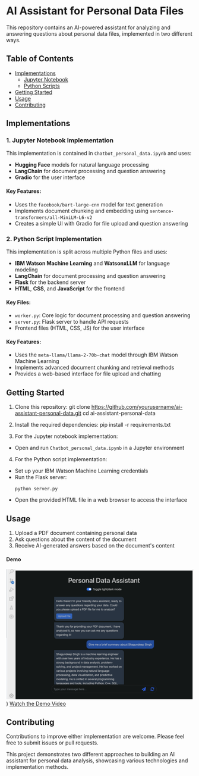 # AI Assistant for Personal Data Files

This repository contains an AI-powered assistant for analyzing and answering questions about personal data files, implemented in two different ways.

## Table of Contents

- [Implementations](#implementations)
  - [Jupyter Notebook](#1-jupyter-notebook-implementation)
  - [Python Scripts](#2-python-script-implementation)
- [Getting Started](#getting-started)
- [Usage](#usage)
- [Contributing](#contributing)

## Implementations

### 1. Jupyter Notebook Implementation

This implementation is contained in `Chatbot_personal_data.ipynb` and uses:

- **Hugging Face** models for natural language processing
- **LangChain** for document processing and question answering
- **Gradio** for the user interface

#### Key Features:
- Uses the `facebook/bart-large-cnn` model for text generation
- Implements document chunking and embedding using `sentence-transformers/all-MiniLM-L6-v2`
- Creates a simple UI with Gradio for file upload and question answering


### 2. Python Script Implementation

This implementation is split across multiple Python files and uses:

- **IBM Watson Machine Learning** and **WatsonxLLM** for language modeling
- **LangChain** for document processing and question answering
- **Flask** for the backend server
- **HTML**, **CSS**, and **JavaScript** for the frontend

#### Key Files:
- `worker.py`: Core logic for document processing and question answering
- `server.py`: Flask server to handle API requests
- Frontend files (HTML, CSS, JS) for the user interface

#### Key Features:
- Uses the `meta-llama/llama-2-70b-chat` model through IBM Watson Machine Learning
- Implements advanced document chunking and retrieval methods
- Provides a web-based interface for file upload and chatting

## Getting Started

1. Clone this repository:
git clone https://github.com/yourusername/ai-assistant-personal-data.git
cd ai-assistant-personal-data

2. Install the required dependencies: pip install -r requirements.txt

3. For the Jupyter notebook implementation:
- Open and run `Chatbot_personal_data.ipynb` in a Jupyter environment

4. For the Python script implementation:
- Set up your IBM Watson Machine Learning credentials
- Run the Flask server:
  ```
  python server.py
  ```
- Open the provided HTML file in a web browser to access the interface

## Usage

1. Upload a PDF document containing personal data
2. Ask questions about the content of the document
3. Receive AI-generated answers based on the document's content

#### Demo
![Demo Screenshot](https://github.com/axiom19/AI-Assistant-for-Personal-Documents/blob/main/demos/demo.png))
[Watch the Demo Video](https://github.com/axiom19/AI-Assistant-for-Personal-Documents/blob/main/demos/Demo%20vid.mov)

## Contributing

Contributions to improve either implementation are welcome. Please feel free to submit issues or pull requests.

This project demonstrates two different approaches to building an AI assistant for personal data analysis, showcasing various technologies and implementation methods.
